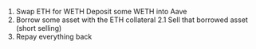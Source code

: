 1. Swap ETH for WETH 
Deposit some WETH into Aave
2. Borrow some asset with the ETH collateral
  2.1 Sell that borrowed asset (short selling)
3. Repay everything back
